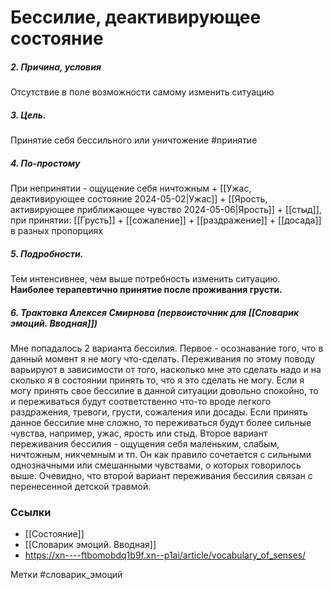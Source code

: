 


#  Бессилие, деактивирующее состояние

##### 2. Причина, условия
Отсутствие в поле возможности самому изменить ситуацию

##### 3. Цель.
Принятие себя бессильного или уничтожение #принятие 

##### 4. По-простому
При непринятии - ощущение себя ничтожным + [[Ужас, деактивирующее состояние 2024-05-02|Ужас]] + [[Ярость, активирующее приближающее чувство 2024-05-06|Ярость]] + [[стыд]], при принятии: [[Грусть]] + [[сожаление]] + [[раздражение]] + [[досада]] в разных пропорциях

##### 5. Подробности.
Тем интенсивнее, чем выше потребность изменить ситуацию. **Наиболее терапевтично принятие после проживания грусти.**

##### 6. Трактовка Алексея Смирнова (первоисточник для [[Словарик эмоций. Вводная]])
Мне попадалось 2 варианта бессилия. Первое - осознавание того, что в данный момент я не могу что-сделать. Переживания по этому поводу варьируют в зависимости от того, насколько мне это сделать надо и на сколько я в состоянии принять то, что я это сделать не могу. Если я могу принять свое бессилие в данной ситуации довольно спокойно, то и переживаться будут соответственно что-то вроде легкого раздражения, тревоги, грусти, сожаления или досады. Если принять данное бессилие мне сложно, то переживаться будут более сильные чувства, например, ужас, ярость или стыд. Второе вариант переживания бессилия - ощущения себя маленьким, слабым, ничтожным, никчемным и тп. Он как правило сочетается с сильными однозначными или смешанными чувствами, о которых говорилось выше. Очевидно, что второй вариант переживания бессилия связан с перенесенной детской травмой.


### Ссылки
- [[Состояние]]
- [[Словарик эмоций. Вводная]]
- https://xn----ftbomobdq1b9f.xn--p1ai/article/vocabulary_of_senses/

Метки #словарик_эмоций


